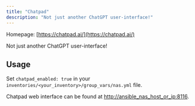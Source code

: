 ```yaml
---
title: "Chatpad"
description: "Not just another ChatGPT user-interface!"
---
```

Homepage: [https://chatpad.ai/](https://chatpad.ai/)

Not just another ChatGPT user-interface!

## Usage

Set `chatpad_enabled: true` in your `inventories/<your_inventory>/group_vars/nas.yml` file.

Chatpad web interface can be found at [http://ansible_nas_host_or_ip:8116](http://ansible_nas_host_or_ip:8116).
